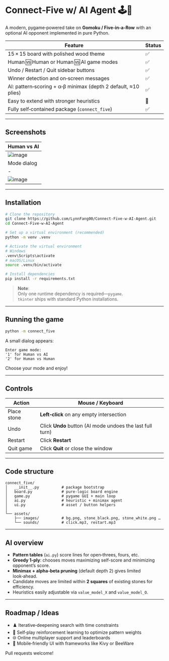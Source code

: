 # Connect‑Five w/ AI Agent 🕹️🤖

A modern, pygame‑powered take on **Gomoku / Five‑in‑a‑Row** with an optional AI opponent implemented in pure Python.

| Feature                                                            | Status |
| ------------------------------------------------------------------ | ------ |
| 15 × 15 board with polished wood theme                             | ✅     |
| Human 🆚 Human or Human 🆚 AI game modes                           | ✅     |
| Undo / Restart / Quit sidebar buttons                              | ✅     |
| Winner detection and on‑screen messages                            | ✅     |
| AI: pattern‑scoring + α‑β minimax (depth 2 default, ≈10 plies)     | ✅     |
| Easy to extend with stronger heuristics                            | 🚧     |
| Fully self‑contained package (`connect_five`)                      | ✅     |

---

## Screenshots

| Human vs AI                                                                                  
| ---------------------------------------------------------------------------------------------
|![image](https://github.com/user-attachments/assets/9a996f0a-da44-4d2f-8925-73b4b32a6fef)
| Mode dialog                                 |
| -
 | ![image](https://github.com/user-attachments/assets/ad2029d6-2831-448a-9904-ed7474306f6f)|

---

## Installation

```bash
# Clone the repository
git clone https://github.com/LynnFang00/Connect-Five-w-AI-Agent.git
cd Connect-Five-w-AI-Agent

# Set up a virtual environment (recommended)
python -m venv .venv

# Activate the virtual environment
# Windows
.venv\Scripts\activate
# macOS/Linux
source .venv/bin/activate

# Install dependencies
pip install -r requirements.txt
```

> **Note**:  
> Only one runtime dependency is required—`pygame`.  
> `tkinter` ships with standard Python installations.

---

## Running the game

```bash
python -m connect_five
```

A small dialog appears:

```
Enter game mode:
'1' for Human vs AI
'2' for Human vs Human
```

Choose your mode and enjoy!

---

## Controls

| Action      | Mouse / Keyboard                           |
| ----------- | ------------------------------------------ |
| Place stone | **Left‑click** on any empty intersection   |
| Undo        | Click **Undo** button (AI mode undoes the last full turn) |
| Restart     | Click **Restart**                          |
| Quit game   | Click **Quit** or close the window         |

---

## Code structure

```
connect_five/
│   __init__.py          # package bootstrap
│   board.py             # pure‑logic board engine
│   game.py              # pygame GUI + main loop
│   ai.py                # heuristic + minimax agent
│   ui.py                # asset / button helpers
│
└── assets/
    ├── images/          # bg.png, stone_black.png, stone_white.png …
    └── sounds/          # click.mp3, restart.mp3
```

---

## AI overview

* **Pattern tables** (`ai.py`) score lines for open‑threes, fours, etc.
* **Greedy 1‑ply**: chooses moves maximizing self-score and minimizing opponent’s score.
* **Minimax + alpha‑beta pruning** (default depth 2) gives limited look‑ahead.
* Candidate moves are limited within **2 squares** of existing stones for efficiency.
* Heuristics easily adjustable via `value_model_X` and `value_model_O`.

---

## Roadmap / Ideas

- ♟️ Iterative‑deepening search with time constraints  
- 🧠 Self‑play reinforcement learning to optimize pattern weights  
- 🌐 Online multiplayer support and leaderboards  
- 📲 Mobile‑friendly UI with frameworks like Kivy or BeeWare  

Pull requests welcome!

